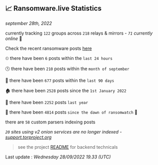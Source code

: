 
## 📈 Ransomware.live Statistics
_september 28th, 2022_

currently tracking `122` groups across `218` relays & mirrors - _`71` currently online_ 📡

Check the recent ransomware posts [here](https://www.ransomware.live/#/recentposts)


⏲ there have been `6` posts within the `last 24 hours`

🕓 there have been `210` posts within the `month of september`

📅 there have been `677` posts within the `last 90 days`

🏚 there have been `2528` posts since the `1st January 2022`

🚀 there have been `2252` posts `last year`

🦕 there have been `4814` posts `since the dawn of ransomwatch` 🐣

there are `58` custom parsers indexing posts

_`20` sites using v2 onion services are no longer indexed - [support.torproject.org](https://support.torproject.org/onionservices/v2-deprecation/)_

> see the project [README](https://github.com/jmousqueton/ransomwatch#readme) for backend technicals



Last update : _Wednesday 28/09/2022 19.33 (UTC)_

